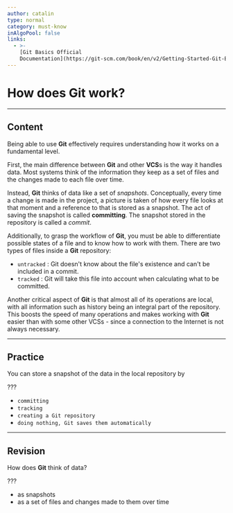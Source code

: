 ```yaml
---
author: catalin
type: normal
category: must-know
inAlgoPool: false
links:
  - >-
    [Git Basics Official
    Documentation](https://git-scm.com/book/en/v2/Getting-Started-Git-Basics){website}
---
```


# How does Git work?


---

## Content

Being able to use **Git** effectively requires understanding how it works on a fundamental level.

First, the main difference between **Git** and other **VCS**s is the way it handles data. Most systems think of the information they keep as a set of files and the changes made to each file over time.

Instead, **Git** thinks of data like a set of *snapshots*. Conceptually, every time a change is made in the project, a picture is taken of how every file looks at that moment and a reference to that is stored as a snapshot. The act of saving the snapshot is called **committing**. The snapshot stored in the repository is called a *commit*.

Additionally, to grasp the workflow of **Git**, you must be able to differentiate possible states of a file and to know how to work with them. There are two types of files inside a **Git** repository:

- `untracked` : Git doesn't know about the file's existence and can't be included in a commit.
- `tracked` : Git will take this file into account when calculating what to be committed.

Another critical aspect of **Git** is that almost all of its operations are local, with all information such as history being an integral part of the repository. This boosts the speed of many operations and makes working with **Git** easier than with some other VCSs - since a connection to the Internet is not always necessary.


---

## Practice

You can store a snapshot of the data in the local repository by

???

- `committing`
- `tracking`
- `creating a Git repository`
- `doing nothing, Git saves them automatically`


---

## Revision

How does **Git** think of data?

???

- as snapshots
- as a set of files and changes made to them over time
